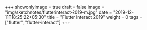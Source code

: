 +++
showonlyimage = true
draft = false
image = "img/sketchnotes/flutterinteract-2019-m.jpg"
date = "2019-12-11T18:25:22+05:30"
title = "Flutter Interact 2019"
weight = 0
tags = ["flutter", "flutter-interact"]
+++


